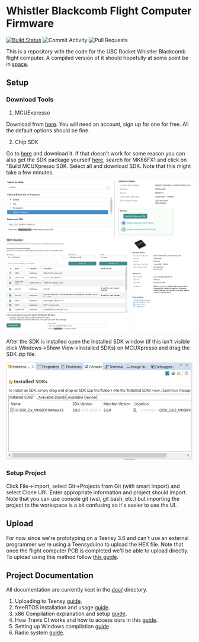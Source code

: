 # Whistler Blackcomb Flight Computer Firmware

[![Build Status](https://travis-ci.com/UBC-Rocket/Whistler-Blackcomb-v2.svg?branch=master)](https://travis-ci.com/UBC-Rocket/Whistler-Blackcomb-v2)
![Commit Activity](https://img.shields.io/github/commit-activity/w/UBC-Rocket/Whistler-Blackcomb-v2)
![Pull Requests](https://img.shields.io/github/issues-pr/UBC-Rocket/Whistler-Blackcomb-v2)


This is a repository with the code for the UBC Rocket Whistler Blackcomb flight computer. A compiled version of it should hopefully at some point be in [space](https://en.wikipedia.org/wiki/K%C3%A1rm%C3%A1n_line). 

## Setup
### Download Tools
1. MCUExpresso

Download from [here](https://www.nxp.com/design/software/development-software/mcuxpresso-software-and-tools-/mcuxpresso-integrated-development-environment-ide:MCUXpresso-IDE?tab=Design_Tools_Tab). You will need an account, sign up for one for free. All the default options should be fine. 

2. Chip SDK

Go to [here](https://mcuxpresso.nxp.com/download/78d26642c8a4ca1efecebe0f36145702) and download it. If that doesn't work for some reason you can also get the SDK package yourself [here](https://mcuxpresso.nxp.com/en/select), search for MK66FX1 and click on "Build MCUXpresso SDK. Select all and download SDK. Note that this might take a few minutes. 

![](doc/images/SDKSelect.png)
![](doc/images/SDKDownload.png)

After the SDK is installed open the Installed SDK window (if this isn't visible click Windows->Show View->Installed SDKs) on MCUXpresso and drag the SDK zip file. 

![](doc/images/InstalledSDKs.png)

### Setup Project

Click File->Import, select Git->Projects from Git (with smart import) and select Clone URI. Enter appropriate information and project should import. Note that you can use console git (wsl, git bash, etc.) but importing the project to the workspace is a bit confusing so it's easier to use the UI. 

## Upload 

For now since we're prototyping on a Teensy 3.6 and can't use an external programmer we're using a Teensyduino to upload the HEX file. Note that once the flight computer PCB is completed we'll be able to upload directly. To upload using this method follow [this guide](doc/1-Teensy-Upload.md). 

## Project Documentation

All documentation are currently kept in the [doc/](doc/) directory. 

1. Uploading to Teensy [guide](doc/1-Teensy-Upload.md).
2. freeRTOS installation and usage [guide](doc/2-RTOS-Basics.md).
3. x86 Compilation explanation and setup [guide](doc/3-x86-Compilation.md). 
4. How Travis CI works and how to access ours in this [guide](doc/4-Travis-CI.md). 
5. Setting up Windows compilation [guide](doc/5-Windows-Compilation-with-Cygwin.md)
. 
6. Radio system [guide](doc/4-Radio.h). 
